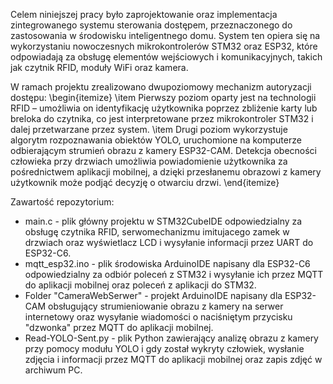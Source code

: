 Celem niniejszej pracy było zaprojektowanie oraz implementacja zintegrowanego systemu sterowania dostępem, przeznaczonego do zastosowania w środowisku inteligentnego domu. System ten opiera się na wykorzystaniu nowoczesnych mikrokontrolerów STM32 oraz ESP32, które odpowiadają za obsługę elementów wejściowych i komunikacyjnych, takich jak czytnik RFID, moduły WiFi oraz kamera.

W ramach projektu zrealizowano dwupoziomowy mechanizm autoryzacji dostępu:
\begin{itemize}
    \item Pierwszy poziom oparty jest na technologii RFID – umożliwia on identyfikację użytkownika poprzez zbliżenie karty lub breloka do czytnika, co jest interpretowane przez mikrokontroler STM32 i dalej przetwarzane przez system.
    \item Drugi poziom wykorzystuje algorytm rozpoznawania obiektów YOLO, uruchomione na komputerze odbierającym strumień obrazu z kamery ESP32-CAM. Detekcja obecności człowieka przy drzwiach umożliwia powiadomienie użytkownika za pośrednictwem aplikacji mobilnej, a dzięki przesłanemu obrazowi z kamery użytkownik może podjąć decyzję o otwarciu drzwi.
\end{itemize}

Zawartość repozytorium:
- main.c - plik główny projektu w STM32CubeIDE odpowiedzialny za obsługę czytnika RFID, serwomechanizmu imitujacego zamek w drzwiach oraz wyświetlacz LCD i wysyłanie informacji przez UART do ESP32-C6.
- mqtt_esp32.ino - plik środowiska ArduinoIDE napisany dla ESP32-C6 odpowiedzialny za odbiór poleceń z STM32 i wysyłanie ich przez MQTT do aplikacji mobilnej oraz poleceń z aplikacji do STM32.
- Folder "CameraWebSerwer" - projekt ArduinoIDE napisany dla ESP32-CAM obsługujący strumieniowanie obrazu z kamery na serwer internetowy oraz wysyłanie wiadomości o naciśniętym przycisku "dzwonka" przez MQTT do aplikacji mobilnej.
- Read-YOLO-Sent.py - plik Python zawierający analizę obrazu z kamery przy pomocy modułu YOLO i gdy został wykryty człowiek, wysłanie zdjęcia i informacji przez MQTT do aplikacji mobilnej oraz zapis zdjęć w archiwum PC.
